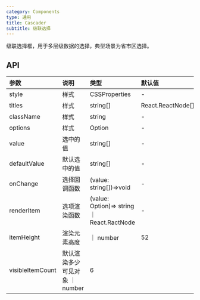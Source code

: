 ```yaml
---
category: Components
type: 通用
title: Cascader
subtitle: 级联选择
---
```


级联选择框，用于多层级数据的选择，典型场景为省市区选择。

## API

| 参数      | 说明           | 类型          | 默认值 |
| :-------- | :------------- | :------------ | :----- |
| style     | 样式   | CSSProperties | -      |
| titles     | 样式   | string[] | React.ReactNode[] |
| className | 样式   | string        | -      |
| options | 样式     | Option[](多列依赖children属性)       | -      |
| value | 选中的值   | string[]        | -      |
| defaultValue | 默认选中的值  | string[]        | -      |
| onChange   | 选择回调函数 | (value: string[])=>void      | -      |
| renderItem   | 选项渲染函数 | (value: Option)=> string ｜ React.RactNode | -  |
| itemHeight   | 渲染元素高度 | ｜ number | 52  |
| visibleItemCount   | 默认渲染多少可见对象 ｜ number | 6  |  |
